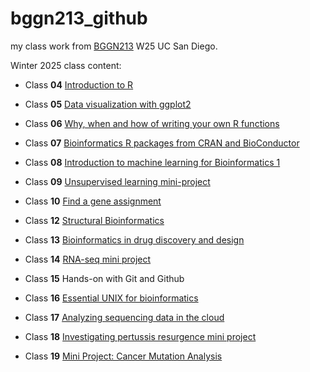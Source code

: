 # bggn213_github
my class work from [BGGN213](https://bioboot.github.io/bggn213_W25/) W25 UC San Diego.

Winter 2025 class content:

- Class **04** [Introduction to R](class04/class04.html)

- Class **05** [Data visualization with ggplot2](class05/class05.html)

- Class **06** [Why, when and how of writing your own R functions](class06/class06.html)

- Class **07** [Bioinformatics R packages from CRAN and BioConductor](class07/class7.html)

- Class **08** [Introduction to machine learning for Bioinformatics 1](class08/class08.html)

- Class **09** [Unsupervised learning mini-project](class09/class9.html)

- Class **10** [Find a gene assignment](class10/class10.html)

- Class **12** [Structural Bioinformatics](class12/class12.html)

- Class **13** [Bioinformatics in drug discovery and design](class13/class13.html)

- Class **14** [RNA-seq mini project](class14/14.html)

- Class **15** Hands-on with Git and Github

- Class **16** [Essential UNIX for bioinformatics](class16/16.html)

- Class **17** [Analyzing sequencing data in the cloud](class17/17.html)
  
- Class **18** [Investigating pertussis resurgence mini project](class18/18.html)

- Class **19** [Mini Project: Cancer Mutation Analysis](class19/19.html)

